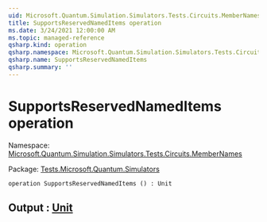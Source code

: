 ```yaml
---
uid: Microsoft.Quantum.Simulation.Simulators.Tests.Circuits.MemberNames.SupportsReservedNamedItems
title: SupportsReservedNamedItems operation
ms.date: 3/24/2021 12:00:00 AM
ms.topic: managed-reference
qsharp.kind: operation
qsharp.namespace: Microsoft.Quantum.Simulation.Simulators.Tests.Circuits.MemberNames
qsharp.name: SupportsReservedNamedItems
qsharp.summary: ''
---
```


# SupportsReservedNamedItems operation

Namespace: [Microsoft.Quantum.Simulation.Simulators.Tests.Circuits.MemberNames](xref:Microsoft.Quantum.Simulation.Simulators.Tests.Circuits.MemberNames)

Package: [Tests.Microsoft.Quantum.Simulators](https://nuget.org/packages/Tests.Microsoft.Quantum.Simulators)




```qsharp
operation SupportsReservedNamedItems () : Unit
```


## Output : [Unit](xref:microsoft.quantum.lang-ref.unit)

